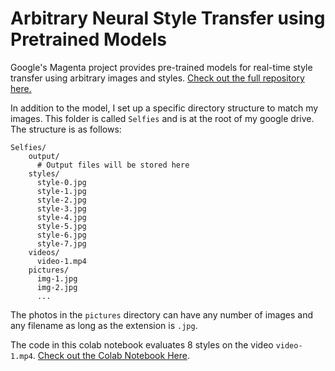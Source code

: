 # Arbitrary Neural Style Transfer using Pretrained Models

Google's Magenta project provides pre-trained models for real-time style transfer using arbitrary images and styles. 
[Check out the full repository here.](https://github.com/magenta/magenta/tree/master/magenta/models/arbitrary_image_stylization)

In addition to the model, I set up a specific directory structure to match my images. This folder is called `Selfies` and is at the root of my google drive. The structure is as follows:
```
Selfies/
    output/
      # Output files will be stored here
    styles/
      style-0.jpg
      style-1.jpg
      style-2.jpg
      style-3.jpg
      style-4.jpg
      style-5.jpg
      style-6.jpg
      style-7.jpg
    videos/
      video-1.mp4
    pictures/
      img-1.jpg
      img-2.jpg
      ...
```

The photos in the `pictures` directory can have any number of images and any filename as long as the extension is `.jpg`. 

The code in this colab notebook evaluates 8 styles on the video `video-1.mp4`.
[Check out the Colab Notebook Here](https://colab.research.google.com/drive/19tVBH6bWBaSjXPrV70rPeJOp0yTqQ0v8?usp=sharing).

